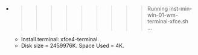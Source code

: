 * >>>>>>>>> Running inst-min-win-01-wm-terminal-xfce.sh ...
  * Install terminal: xfce4-terminal.
  * Disk size = 2459976K. Space Used = 4K.
